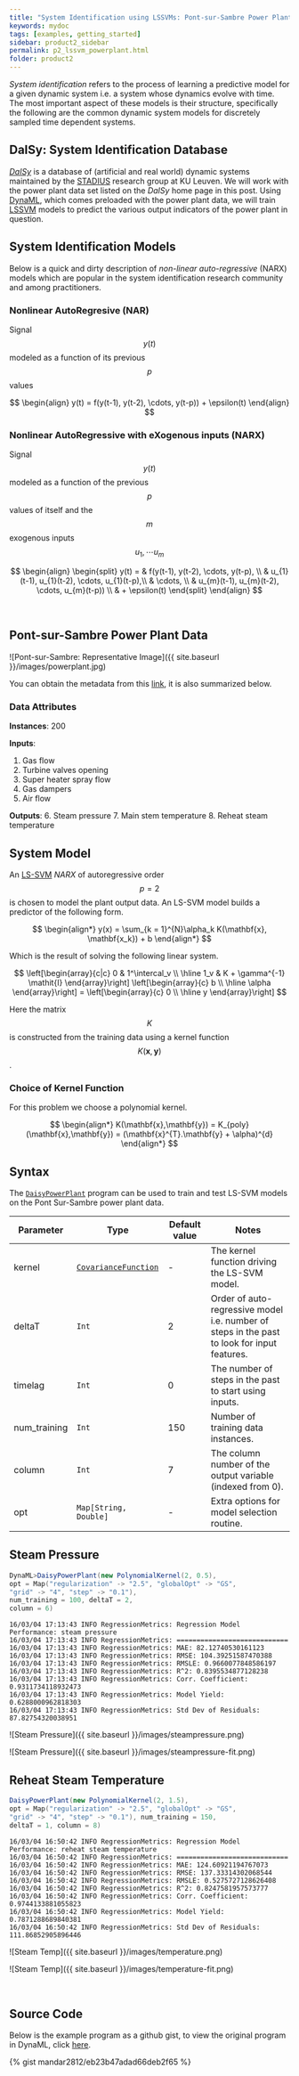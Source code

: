 ```yaml
---
title: "System Identification using LSSVMs: Pont-sur-Sambre Power Plant"
keywords: mydoc
tags: [examples, getting_started]
sidebar: product2_sidebar
permalink: p2_lssvm_powerplant.html
folder: product2
---
```



_System identification_ refers to the process of learning a predictive model for a given dynamic system i.e. a system whose dynamics evolve with time. The most important aspect of these models is their structure, specifically the following are the common dynamic system models for discretely sampled time dependent systems.

## DaISy: System Identification Database

[_DaISy_](http://homes.esat.kuleuven.be/~smc/daisy/daisydata.html) is a database of (artificial and real world) dynamic systems maintained by the [STADIUS](https://www.esat.kuleuven.be/stadius/) research group at KU Leuven. We will work with the power plant data set listed on the _DaISy_ home page in this post. Using [DynaML](https://transcendent-ai-labs.github.io/DynaML), which comes preloaded with the power plant data, we will train [LSSVM](https://github.com/transcendent-ai-labs/DynaML/wiki/Dual-LSSVM) models to predict the various output indicators of the power plant in question.

## System Identification Models

Below is a quick and dirty description of _non-linear auto-regressive_ (NARX) models which are popular in the system identification research community and among practitioners.

### Nonlinear AutoRegresive (NAR)

Signal $$y(t)$$ modeled as a function of its previous $$p$$ values

$$
	\begin{align}
    y(t) = f(y(t-1), y(t-2), \cdots, y(t-p)) + \epsilon(t)
	\end{align}
$$

### Nonlinear AutoRegressive with eXogenous inputs (NARX)

Signal $$y(t)$$ modeled as a function of the previous $$p$$ values of itself and the $$m$$ exogenous inputs $$u_{1}, \cdots u_{m}$$

$$
	\begin{align}
    \begin{split}
        y(t) = & f(y(t-1), y(t-2), \cdots, y(t-p), \\
        & u_{1}(t-1), u_{1}(t-2), \cdots, u_{1}(t-p),\\
        & \cdots, \\
        & u_{m}(t-1), u_{m}(t-2), \cdots, u_{m}(t-p)) \\
        & + \epsilon(t)
    \end{split}
	\end{align}
$$

<br/>


## Pont-sur-Sambre Power Plant Data

![Pont-sur-Sambre: Representative Image]({{ site.baseurl }}/images/powerplant.jpg)

You can obtain the metadata from this [link](ftp://ftp.esat.kuleuven.be/pub/SISTA/data/process_industry/powerplant.txt), it is also summarized below.

### Data Attributes

**Instances**: 200

**Inputs**:

1. Gas flow
2. Turbine valves opening
3. Super heater spray flow
4. Gas dampers
5. Air flow

**Outputs**:
6. Steam pressure
7. Main stem temperature
8. Reheat steam temperature

## System Model

An [LS-SVM]({{site.baseurl}}/core_lssvm.html) _NARX_ of autoregressive order $$p = 2$$ is chosen to model the plant output data. An LS-SVM model builds a predictor of the following form.

$$
	\begin{align*}
	y(x) = \sum_{k = 1}^{N}\alpha_k K(\mathbf{x}, \mathbf{x_k}) + b
	\end{align*}
$$

Which is the result of solving the following linear system.

$$
	\left[\begin{array}{c|c}
   0  & 1^\intercal_v   \\ \hline
   1_v & K + \gamma^{-1} \mathit{I}
\end{array}\right]
\left[\begin{array}{c}
   b    \\ \hline
   \alpha  
\end{array}\right] = \left[\begin{array}{c}
   0    \\ \hline
   y  
\end{array}\right]
$$

Here the matrix $$K$$ is constructed from the training data using a kernel function $$ K(\mathbf{x}, \mathbf{y}) $$.

### Choice of Kernel Function

For this problem we choose a polynomial kernel.

$$
	\begin{align*}
		K(\mathbf{x},\mathbf{y}) = K_{poly}(\mathbf{x},\mathbf{y}) = (\mathbf{x}^{T}.\mathbf{y} + \alpha)^{d}
	\end{align*}
$$


## Syntax

The [```DaisyPowerPlant```]({{site.baseurl}}/api_docs/v.4.1/dynaml-examples/index.html#io.github.mandar2812.dynaml.examples.DaisyPowerPlant$) program can be used to train and test LS-SVM models on the Pont Sur-Sambre power plant data.

Parameter | Type | Default value |Notes
--------|-----------|-----------|------------|
kernel | [```CovarianceFunction```]({{site.baseurl}}/api_docs/v1.4.1/dynaml-core/index.html#io.github.mandar2812.dynaml.kernels.CovarianceFunction) | - | The kernel function driving the LS-SVM model.
deltaT | ```Int``` | 2 | Order of auto-regressive model i.e. number of steps in the past to look for input features.
timelag | ```Int``` | 0 | The number of steps in the past to start using inputs.
num_training | ```Int``` | 150 | Number of training data instances.
column| ```Int``` | 7 | The column number of the output variable (indexed from 0).  
opt | ```Map[String, Double]```| - | Extra options for model selection routine.


## Steam Pressure

```scala
DynaML>DaisyPowerPlant(new PolynomialKernel(2, 0.5),
opt = Map("regularization" -> "2.5", "globalOpt" -> "GS",
"grid" -> "4", "step" -> "0.1"),
num_training = 100, deltaT = 2,
column = 6)
```

```shell
16/03/04 17:13:43 INFO RegressionMetrics: Regression Model Performance: steam pressure
16/03/04 17:13:43 INFO RegressionMetrics: ============================
16/03/04 17:13:43 INFO RegressionMetrics: MAE: 82.12740530161123
16/03/04 17:13:43 INFO RegressionMetrics: RMSE: 104.39251587470388
16/03/04 17:13:43 INFO RegressionMetrics: RMSLE: 0.9660077848586197
16/03/04 17:13:43 INFO RegressionMetrics: R^2: 0.8395534877128238
16/03/04 17:13:43 INFO RegressionMetrics: Corr. Coefficient: 0.9311734118932473
16/03/04 17:13:43 INFO RegressionMetrics: Model Yield: 0.6288000962818303
16/03/04 17:13:43 INFO RegressionMetrics: Std Dev of Residuals: 87.82754320038951
```

![Steam Pressure]({{ site.baseurl }}/images/steampressure.png)

![Steam Pressure]({{ site.baseurl }}/images/steampressure-fit.png)

## Reheat Steam Temperature

```scala
DaisyPowerPlant(new PolynomialKernel(2, 1.5),
opt = Map("regularization" -> "2.5", "globalOpt" -> "GS",
"grid" -> "4", "step" -> "0.1"), num_training = 150,
deltaT = 1, column = 8)
```

```shell
16/03/04 16:50:42 INFO RegressionMetrics: Regression Model Performance: reheat steam temperature
16/03/04 16:50:42 INFO RegressionMetrics: ============================
16/03/04 16:50:42 INFO RegressionMetrics: MAE: 124.60921194767073
16/03/04 16:50:42 INFO RegressionMetrics: RMSE: 137.33314302068544
16/03/04 16:50:42 INFO RegressionMetrics: RMSLE: 0.5275727128626408
16/03/04 16:50:42 INFO RegressionMetrics: R^2: 0.8247581957573777
16/03/04 16:50:42 INFO RegressionMetrics: Corr. Coefficient: 0.9744133881055823
16/03/04 16:50:42 INFO RegressionMetrics: Model Yield: 0.7871288689840381
16/03/04 16:50:42 INFO RegressionMetrics: Std Dev of Residuals: 111.86852905896446
```

![Steam Temp]({{ site.baseurl }}/images/temperature.png)

![Steam Temp]({{ site.baseurl }}/images/temperature-fit.png)

<br/>

## Source Code

Below is the example program as a github gist, to view the original program in DynaML, click [here](https://github.com/transcendent-ai-labs/DynaML/blob/master/src/main/scala/io/github/mandar2812/dynaml/examples/DaisyPowerPlant.scala).

{% gist mandar2812/eb23b47adad66deb2f65 %}
